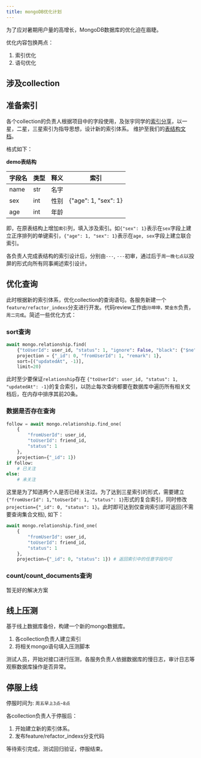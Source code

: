 ```yaml
---
title: mongoDB优化计划
---
```


为了应对暑期用户量的高增长，MongoDB数据库的优化迫在眉睫。

优化内容包换两点：
1. 索引优化
2. 语句优化

## 涉及collection


## 准备索引

各个collection的负责人根据项目中的字段使用，及张宇同学的[索引分享](https://git.neoclub.cn/Uki/uki-doc/src/master/wiki/%E7%B4%A2%E5%BC%95%E5%88%86%E4%BA%AB.md)，以一星，二星，三星索引为指导思想，设计新的索引体系。
维护至我们的[表结构文档](https://git.neoclub.cn/Uki/uki-doc/src/master/new_api/uki_%E8%A1%A8%E7%9A%84%E8%AE%BE%E8%AE%A10.1.md)。

格式如下：

**demo表结构**

| 字段名 | 类型 | 释义 | 索引 |
| ----- | --- | ---- | --- |
| name | str | 名字 |  |
| sex | int | 性别 | {"age": 1, "sex": 1} |
| age | int | 年龄 |  |

即，在原表结构上增加`索引`列，填入涉及索引。如`{"sex": 1}`表示在`sex`字段上建立正序排列的单键索引，`{"age": 1, "sex": 1}`表示在`age, sex`字段上建立联合索引。

各负责人完成表结构的索引设计后，分别由`---`, `---`初审，通过后于`周一晚七点`以投屏的形式向所有同事阐述索引设计。

## 优化查询

此时根据新的索引体系，优化collection的查询语句。各服务新建一个`feature/refactor_indexs`分支进行开发。代码review工作由`孙坤坤，樊金东`负责，`周二完成`。简述一些优化方式：

### sort查询

```python
await mongo.relationship.find(
	{"toUserId": user_id, "status": 1, "ignore": False, "black": {"$ne": True}},
	projection = {"_id": 0, "fromUserId": 1, "remark": 1},
	sort=[("updatedAt", -1)],
	limit=20)
```
此时至少要保证`relationship`存在 `{"toUserId": user_id, "status": 1, "updatedAt": -1}`的复合索引，以防止每次查询都要在数据库中遍历所有相关文档后，在内存中排序其前20条。

### 数据是否存在查询

```python
follow = await mongo.relationship.find_one(
	{
		"fromUserId": user_id,
		"toUserId": friend_id,
		"status": 1
	},
	projection={"_id": 1})
if follow:
	# 已关注
else:
	# 未关注
```
这里是为了知道两个人是否已经关注过。为了达到三星索引的形式，需要建立`{"fromUserId": 1,"toUserId": 1, "status": 1}`形式的复合索引，同时修改`projection={"_id": 0, "status": 1}`。此时即可达到仅查询索引即可返回(不需要查询集合文档), 如下：
```python
await mongo.relationship.find_one(
	{
		"fromUserId": user_id,
		"toUserId": friend_id,
		"status": 1
	},
	projection={"_id": 0, "status": 1}) # 返回索引中的任意字段均可
```

### count/count_documents查询

暂无好的解决方案

## 线上压测

基于线上数据库备份，构建一个新的mongo数据库。

1. 各collection负责人建立索引
1. 将相关mongo语句填入压测脚本

测试人员，开始对接口进行压测，各服务负责人依据数据库的慢日志，审计日志等观察数据库操作是否异常。

## 停服上线

停服时间为: `周五早上3点~8点`

各collection负责人于停服后：

1. 开始建立新的索引体系。
2. 发布feature/refactor_indexs分支代码

等待索引完成，测试回归验证，停服结束。